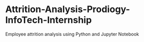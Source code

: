# Attrition-Analysis-Prodiogy-InfoTech-Internship
Employee attrition analysis using Python and Jupyter Notebook
